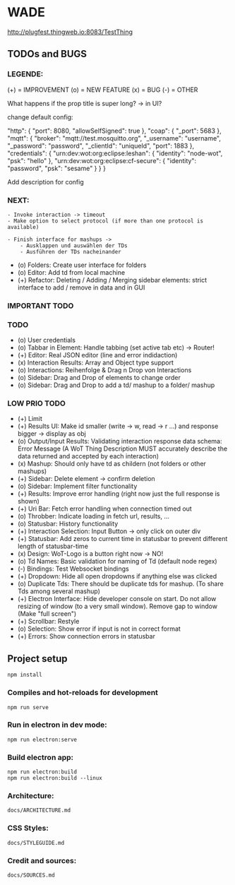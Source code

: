 # WADE
http://plugfest.thingweb.io:8083/TestThing

## TODOs and BUGS 
### LEGENDE:
(+) = IMPROVEMENT
(o) = NEW FEATURE
(x) = BUG
(-) = OTHER


What happens if the prop title is super long? -> in UI? 

change default config: 

  "http": {
    "port": 8080,
    "allowSelfSigned": true
  },
  "coap": {
    "_port": 5683
  },
  "mqtt": {
    "broker": "mqtt://test.mosquitto.org",
    "_username": "username",
    "_password": "password",
    "_clientId": "uniqueId",
    "port": 1883
  },
  "credentials": {
    "urn:dev:wot:org:eclipse:leshan": {
      "identity": "node-wot",
      "psk": "hello"
    },
    "urn:dev:wot:org:eclipse:cf-secure": {
      "identity": "password",
      "psk": "sesame"
    }
  }
}

Add description for config

### NEXT: 
    - Invoke interaction -> timeout
    - Make option to select protocol (if more than one protocol is available)

    - Finish interface for mashups -> 
        - Ausklappen und auswählen der TDs 
        - Ausführen der TDs nacheinander 

- (o) Folders: Create user interface for folders
- (o) Editor: Add td from local machine
- (+) Refactor: Deleting / Adding / Merging sidebar elements: strict interface to add / remove in data and in GUI 


### IMPORTANT TODO

### TODO 
- (o) User credentials
- (o) Tabbar in Element: Handle tabbing (set active tab etc) -> Router!
- (+) Editor: Real JSON editor (line and error indidaction)
- (x) Interaction Results: Array and Object type support 
- (o) Interactions: Reihenfolge & Drag n Drop von Interactions
- (o) Sidebar: Drag and Drop of elements to change order 
- (o) Sidebar: Drag and Drop to add a td/ mashup to a folder/ mashup

### LOW PRIO TODO
- (+) Limit
- (+) Results UI: Make id smaller (write -> w, read -> r ...) and response bigger -> display as obj
- (o) Output/Input Results: Validating interaction response data schema: Error Message (A WoT Thing Description MUST accurately describe the data returned and accepted by each interaction)
- (x) Mashup: Should only have td as childern (not folders or other mashups) 
- (+) Sidebar: Delete element -> confirm deletion
- (o) Sidebar: Implement filter functionality
- (+) Results: Improve error handling (right now just the full response is shown)
- (+) Uri Bar: Fetch error handling when connection timed out
- (o) Throbber: Indicate loading in fetch url, results, ...
- (o) Statusbar: History functionality
- (+) Interaction Selection: Input Button -> only click on outer div 
- (+) Statusbar: Add zeros to current time in statusbar to prevent different length of statusbar-time
- (x) Design: WoT-Logo is a button right now -> NO!
- (o) Td Names: Basic validation for naming of Td (default node regex)
- (-) Bindings: Test Websocket bindings
- (+) Dropdown: Hide all open dropdowns if anything else was clicked
- (o) Duplicate Tds: There should be duplicate tds for mashup. (To share Tds among several mashup)
- (+) Electron Interface: 
        Hide developer console on start. 
        Do not allow resizing of window (to a very small window).
        Remove gap to window (Make "full screen")
- (+) Scrollbar: Restyle
- (o) Selection: Show error if input is not in correct format
- (+) Errors: Show connection errors in statusbar

## Project setup
```
npm install
```

### Compiles and hot-reloads for development
```
npm run serve
```

### Run in electron in dev mode: 
```
npm run electron:serve
```

### Build electron app: 
```
npm run electron:build
npm run electron:build --linux
```

### Architecture:
    docs/ARCHITECTURE.md

### CSS Styles:
    docs/STYLEGUIDE.md

### Credit and sources: 
    docs/SOURCES.md
